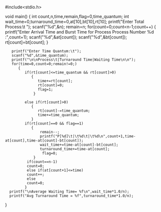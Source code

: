 






#include<stdio.h>

void main()
{
      int count,n,time,remain,flag=0,time_quantum;
      int wait_time=0,turnaround_time=0,at[10],bt[10],rt[10];
      printf("Enter Total Process:\t ");
      scanf("%d",&n);
      remain=n;
      for(count=0;count<n-1;count++)
        {
           printf("Enter Arrival Time and Burst Time for Process Process Number %d :",count+1);
            scanf("%d",&at[count]);
            scanf("%d",&bt[count]);
            rt[count]=bt[count];
        }

       printf("Enter Time Quantum:\t");
       scanf("%d",&time_quantum);
       printf("\n\nProcess\t|Turnaround Time|Waiting Time\n\n");
       for(time=0,count=0;remain!=0;)
          {
             if(rt[count]<=time_quantum && rt[count]>0)
                {
                   time+=rt[count];
                   rt[count]=0;
                   flag=1;
                 }

             else if(rt[count]>0)
                {
                   rt[count]-=time_quantum;
                   time+=time_quantum;
                }
             if(rt[count]==0 && flag==1)
                {
                    remain--;
                    printf("P[%d]\t|\t%d\t|\t%d\n",count+1,time-at[count],time-at[count]-bt[count]);
                    wait_time+=time-at[count]-bt[count];
                    turnaround_time+=time-at[count];
                     flag=0;
                 }
              if(count==n-1)
              count=0;
              else if(at[count+1]<=time)
              count++;
              else
              count=0;
             }
      printf("\nAverage Waiting Time= %f\n",wait_time*1.0/n);
      printf("Avg Turnaround Time = %f",turnaround_time*1.0/n);
      

}
